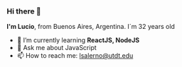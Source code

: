 ### Hi there 👋

**I'm Lucio**, from Buenos Aires, Argentina. I´m 32 years old

- 🌱 I’m currently learning **ReactJS, NodeJS**
- 💬 Ask me about JavaScript
- 📫 How to reach me: lsalerno@utdt.edu
